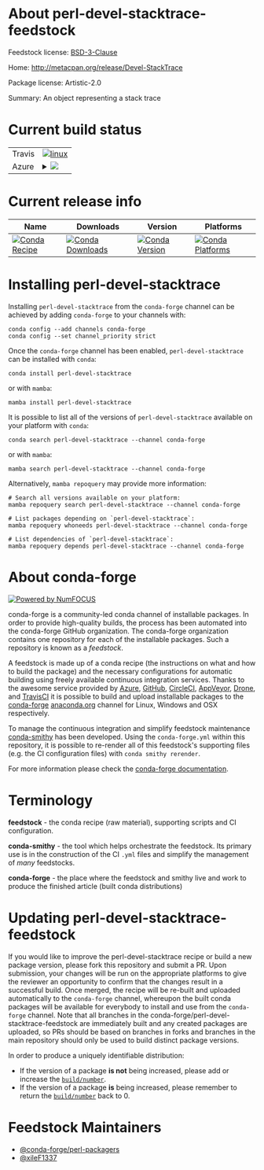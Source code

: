 About perl-devel-stacktrace-feedstock
=====================================

Feedstock license: [BSD-3-Clause](https://github.com/conda-forge/perl-devel-stacktrace-feedstock/blob/main/LICENSE.txt)

Home: http://metacpan.org/release/Devel-StackTrace

Package license: Artistic-2.0

Summary: An object representing a stack trace

Current build status
====================


<table><tr>
    <td>Travis</td>
    <td>
      <a href="https://app.travis-ci.com/conda-forge/perl-devel-stacktrace-feedstock">
        <img alt="linux" src="https://img.shields.io/travis/com/conda-forge/perl-devel-stacktrace-feedstock/main.svg?label=Linux">
      </a>
    </td>
  </tr>
    
  <tr>
    <td>Azure</td>
    <td>
      <details>
        <summary>
          <a href="https://dev.azure.com/conda-forge/feedstock-builds/_build/latest?definitionId=18079&branchName=main">
            <img src="https://dev.azure.com/conda-forge/feedstock-builds/_apis/build/status/perl-devel-stacktrace-feedstock?branchName=main">
          </a>
        </summary>
        <table>
          <thead><tr><th>Variant</th><th>Status</th></tr></thead>
          <tbody><tr>
              <td>linux_64</td>
              <td>
                <a href="https://dev.azure.com/conda-forge/feedstock-builds/_build/latest?definitionId=18079&branchName=main">
                  <img src="https://dev.azure.com/conda-forge/feedstock-builds/_apis/build/status/perl-devel-stacktrace-feedstock?branchName=main&jobName=linux&configuration=linux%20linux_64_" alt="variant">
                </a>
              </td>
            </tr><tr>
              <td>linux_aarch64</td>
              <td>
                <a href="https://dev.azure.com/conda-forge/feedstock-builds/_build/latest?definitionId=18079&branchName=main">
                  <img src="https://dev.azure.com/conda-forge/feedstock-builds/_apis/build/status/perl-devel-stacktrace-feedstock?branchName=main&jobName=linux&configuration=linux%20linux_aarch64_" alt="variant">
                </a>
              </td>
            </tr><tr>
              <td>linux_ppc64le</td>
              <td>
                <a href="https://dev.azure.com/conda-forge/feedstock-builds/_build/latest?definitionId=18079&branchName=main">
                  <img src="https://dev.azure.com/conda-forge/feedstock-builds/_apis/build/status/perl-devel-stacktrace-feedstock?branchName=main&jobName=linux&configuration=linux%20linux_ppc64le_" alt="variant">
                </a>
              </td>
            </tr><tr>
              <td>osx_64</td>
              <td>
                <a href="https://dev.azure.com/conda-forge/feedstock-builds/_build/latest?definitionId=18079&branchName=main">
                  <img src="https://dev.azure.com/conda-forge/feedstock-builds/_apis/build/status/perl-devel-stacktrace-feedstock?branchName=main&jobName=osx&configuration=osx%20osx_64_" alt="variant">
                </a>
              </td>
            </tr>
          </tbody>
        </table>
      </details>
    </td>
  </tr>
</table>

Current release info
====================

| Name | Downloads | Version | Platforms |
| --- | --- | --- | --- |
| [![Conda Recipe](https://img.shields.io/badge/recipe-perl--devel--stacktrace-green.svg)](https://anaconda.org/conda-forge/perl-devel-stacktrace) | [![Conda Downloads](https://img.shields.io/conda/dn/conda-forge/perl-devel-stacktrace.svg)](https://anaconda.org/conda-forge/perl-devel-stacktrace) | [![Conda Version](https://img.shields.io/conda/vn/conda-forge/perl-devel-stacktrace.svg)](https://anaconda.org/conda-forge/perl-devel-stacktrace) | [![Conda Platforms](https://img.shields.io/conda/pn/conda-forge/perl-devel-stacktrace.svg)](https://anaconda.org/conda-forge/perl-devel-stacktrace) |

Installing perl-devel-stacktrace
================================

Installing `perl-devel-stacktrace` from the `conda-forge` channel can be achieved by adding `conda-forge` to your channels with:

```
conda config --add channels conda-forge
conda config --set channel_priority strict
```

Once the `conda-forge` channel has been enabled, `perl-devel-stacktrace` can be installed with `conda`:

```
conda install perl-devel-stacktrace
```

or with `mamba`:

```
mamba install perl-devel-stacktrace
```

It is possible to list all of the versions of `perl-devel-stacktrace` available on your platform with `conda`:

```
conda search perl-devel-stacktrace --channel conda-forge
```

or with `mamba`:

```
mamba search perl-devel-stacktrace --channel conda-forge
```

Alternatively, `mamba repoquery` may provide more information:

```
# Search all versions available on your platform:
mamba repoquery search perl-devel-stacktrace --channel conda-forge

# List packages depending on `perl-devel-stacktrace`:
mamba repoquery whoneeds perl-devel-stacktrace --channel conda-forge

# List dependencies of `perl-devel-stacktrace`:
mamba repoquery depends perl-devel-stacktrace --channel conda-forge
```


About conda-forge
=================

[![Powered by
NumFOCUS](https://img.shields.io/badge/powered%20by-NumFOCUS-orange.svg?style=flat&colorA=E1523D&colorB=007D8A)](https://numfocus.org)

conda-forge is a community-led conda channel of installable packages.
In order to provide high-quality builds, the process has been automated into the
conda-forge GitHub organization. The conda-forge organization contains one repository
for each of the installable packages. Such a repository is known as a *feedstock*.

A feedstock is made up of a conda recipe (the instructions on what and how to build
the package) and the necessary configurations for automatic building using freely
available continuous integration services. Thanks to the awesome service provided by
[Azure](https://azure.microsoft.com/en-us/services/devops/), [GitHub](https://github.com/),
[CircleCI](https://circleci.com/), [AppVeyor](https://www.appveyor.com/),
[Drone](https://cloud.drone.io/welcome), and [TravisCI](https://travis-ci.com/)
it is possible to build and upload installable packages to the
[conda-forge](https://anaconda.org/conda-forge) [anaconda.org](https://anaconda.org/)
channel for Linux, Windows and OSX respectively.

To manage the continuous integration and simplify feedstock maintenance
[conda-smithy](https://github.com/conda-forge/conda-smithy) has been developed.
Using the ``conda-forge.yml`` within this repository, it is possible to re-render all of
this feedstock's supporting files (e.g. the CI configuration files) with ``conda smithy rerender``.

For more information please check the [conda-forge documentation](https://conda-forge.org/docs/).

Terminology
===========

**feedstock** - the conda recipe (raw material), supporting scripts and CI configuration.

**conda-smithy** - the tool which helps orchestrate the feedstock.
                   Its primary use is in the construction of the CI ``.yml`` files
                   and simplify the management of *many* feedstocks.

**conda-forge** - the place where the feedstock and smithy live and work to
                  produce the finished article (built conda distributions)


Updating perl-devel-stacktrace-feedstock
========================================

If you would like to improve the perl-devel-stacktrace recipe or build a new
package version, please fork this repository and submit a PR. Upon submission,
your changes will be run on the appropriate platforms to give the reviewer an
opportunity to confirm that the changes result in a successful build. Once
merged, the recipe will be re-built and uploaded automatically to the
`conda-forge` channel, whereupon the built conda packages will be available for
everybody to install and use from the `conda-forge` channel.
Note that all branches in the conda-forge/perl-devel-stacktrace-feedstock are
immediately built and any created packages are uploaded, so PRs should be based
on branches in forks and branches in the main repository should only be used to
build distinct package versions.

In order to produce a uniquely identifiable distribution:
 * If the version of a package **is not** being increased, please add or increase
   the [``build/number``](https://docs.conda.io/projects/conda-build/en/latest/resources/define-metadata.html#build-number-and-string).
 * If the version of a package **is** being increased, please remember to return
   the [``build/number``](https://docs.conda.io/projects/conda-build/en/latest/resources/define-metadata.html#build-number-and-string)
   back to 0.

Feedstock Maintainers
=====================

* [@conda-forge/perl-packagers](https://github.com/conda-forge/perl-packagers/)
* [@xileF1337](https://github.com/xileF1337/)

